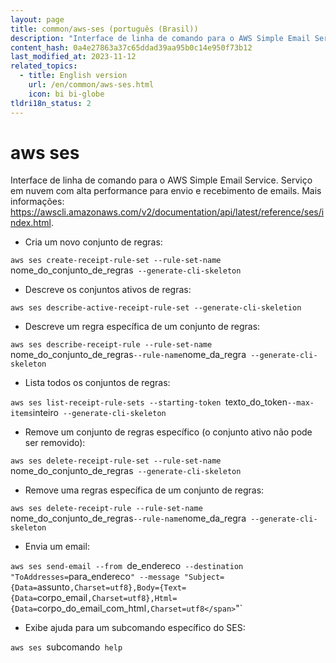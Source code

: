 ```yaml
---
layout: page
title: common/aws-ses (português (Brasil))
description: "Interface de linha de comando para o AWS Simple Email Service."
content_hash: 0a4e27863a37c65ddad39aa95b0c14e950f73b12
last_modified_at: 2023-11-12
related_topics:
  - title: English version
    url: /en/common/aws-ses.html
    icon: bi bi-globe
tldri18n_status: 2
---
```

# aws ses

Interface de linha de comando para o AWS Simple Email Service.
Serviço em nuvem com alta performance para envio e recebimento de emails.
Mais informações: <https://awscli.amazonaws.com/v2/documentation/api/latest/reference/ses/index.html>.

- Cria um novo conjunto de regras:

`aws ses create-receipt-rule-set --rule-set-name `<span class="tldr-var badge badge-pill bg-dark-lm bg-white-dm text-white-lm text-dark-dm font-weight-bold">nome_do_conjunto_de_regras</span>` --generate-cli-skeleton`

- Descreve os conjuntos ativos de regras:

`aws ses describe-active-receipt-rule-set --generate-cli-skeletion`

- Descreve um regra específica de um conjunto de regras:

`aws ses describe-receipt-rule --rule-set-name `<span class="tldr-var badge badge-pill bg-dark-lm bg-white-dm text-white-lm text-dark-dm font-weight-bold">nome_do_conjunto_de_regras</span>` --rule-name `<span class="tldr-var badge badge-pill bg-dark-lm bg-white-dm text-white-lm text-dark-dm font-weight-bold">nome_da_regra</span>` --generate-cli-skeleton`

- Lista todos os conjuntos de regras:

`aws ses list-receipt-rule-sets --starting-token `<span class="tldr-var badge badge-pill bg-dark-lm bg-white-dm text-white-lm text-dark-dm font-weight-bold">texto_do_token</span>` --max-items `<span class="tldr-var badge badge-pill bg-dark-lm bg-white-dm text-white-lm text-dark-dm font-weight-bold">inteiro</span>` --generate-cli-skeleton`

- Remove um conjunto de regras específico (o conjunto ativo não pode ser removido):

`aws ses delete-receipt-rule-set --rule-set-name `<span class="tldr-var badge badge-pill bg-dark-lm bg-white-dm text-white-lm text-dark-dm font-weight-bold">nome_do_conjunto_de_regras</span>` --generate-cli-skeleton`

- Remove uma regras específica de um conjunto de regras:

`aws ses delete-receipt-rule --rule-set-name `<span class="tldr-var badge badge-pill bg-dark-lm bg-white-dm text-white-lm text-dark-dm font-weight-bold">nome_do_conjunto_de_regras</span>` --rule-name `<span class="tldr-var badge badge-pill bg-dark-lm bg-white-dm text-white-lm text-dark-dm font-weight-bold">nome_da_regra</span>` --generate-cli-skeleton`

- Envia um email:

`aws ses send-email --from `<span class="tldr-var badge badge-pill bg-dark-lm bg-white-dm text-white-lm text-dark-dm font-weight-bold">de_endereco</span>` --destination "ToAddresses=`<span class="tldr-var badge badge-pill bg-dark-lm bg-white-dm text-white-lm text-dark-dm font-weight-bold">para_endereco</span>`" --message "Subject={Data=`<span class="tldr-var badge badge-pill bg-dark-lm bg-white-dm text-white-lm text-dark-dm font-weight-bold">assunto</span>`,Charset=utf8},Body={Text={Data=`<span class="tldr-var badge badge-pill bg-dark-lm bg-white-dm text-white-lm text-dark-dm font-weight-bold">corpo_email</span>`,Charset=utf8},Html={Data=`<span class="tldr-var badge badge-pill bg-dark-lm bg-white-dm text-white-lm text-dark-dm font-weight-bold">corpo_do_email_com_html</span>`,Charset=utf8</span>`"`

- Exibe ajuda para um subcomando específico do SES:

`aws ses `<span class="tldr-var badge badge-pill bg-dark-lm bg-white-dm text-white-lm text-dark-dm font-weight-bold">subcomando</span>` help`
